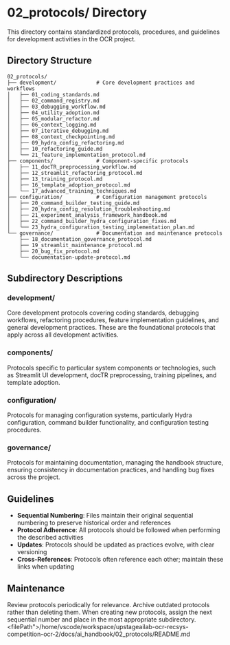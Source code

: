 # 02_protocols/ Directory

This directory contains standardized protocols, procedures, and guidelines for development activities in the OCR project.

## Directory Structure

```
02_protocols/
├── development/             # Core development practices and workflows
│   ├── 01_coding_standards.md
│   ├── 02_command_registry.md
│   ├── 03_debugging_workflow.md
│   ├── 04_utility_adoption.md
│   ├── 05_modular_refactor.md
│   ├── 06_context_logging.md
│   ├── 07_iterative_debugging.md
│   ├── 08_context_checkpointing.md
│   ├── 09_hydra_config_refactoring.md
│   ├── 10_refactoring_guide.md
│   └── 21_feature_implementation_protocol.md
├── components/              # Component-specific protocols
│   ├── 11_docTR_preprocessing_workflow.md
│   ├── 12_streamlit_refactoring_protocol.md
│   ├── 13_training_protocol.md
│   ├── 16_template_adoption_protocol.md
│   └── 17_advanced_training_techniques.md
├── configuration/           # Configuration management protocols
│   ├── 20_command_builder_testing_guide.md
│   ├── 20_hydra_config_resolution_troubleshooting.md
│   ├── 21_experiment_analysis_framework_handbook.md
│   ├── 22_command_builder_hydra_configuration_fixes.md
│   └── 23_hydra_configuration_testing_implementation_plan.md
└── governance/              # Documentation and maintenance protocols
    ├── 18_documentation_governance_protocol.md
    ├── 19_streamlit_maintenance_protocol.md
    ├── 20_bug_fix_protocol.md
    └── documentation-update-protocol.md
```

## Subdirectory Descriptions

### development/
Core development protocols covering coding standards, debugging workflows, refactoring procedures, feature implementation guidelines, and general development practices. These are the foundational protocols that apply across all development activities.

### components/
Protocols specific to particular system components or technologies, such as Streamlit UI development, docTR preprocessing, training pipelines, and template adoption.

### configuration/
Protocols for managing configuration systems, particularly Hydra configuration, command builder functionality, and configuration testing procedures.

### governance/
Protocols for maintaining documentation, managing the handbook structure, ensuring consistency in documentation practices, and handling bug fixes across the project.

## Guidelines

- **Sequential Numbering**: Files maintain their original sequential numbering to preserve historical order and references
- **Protocol Adherence**: All protocols should be followed when performing the described activities
- **Updates**: Protocols should be updated as practices evolve, with clear versioning
- **Cross-References**: Protocols often reference each other; maintain these links when updating

## Maintenance

Review protocols periodically for relevance. Archive outdated protocols rather than deleting them. When creating new protocols, assign the next sequential number and place in the most appropriate subdirectory.</content>
<filePath">/home/vscode/workspace/upstageailab-ocr-recsys-competition-ocr-2/docs/ai_handbook/02_protocols/README.md
